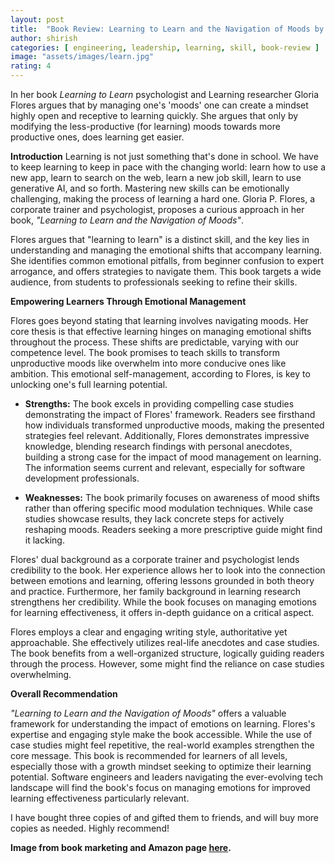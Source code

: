 ```yaml
---
layout: post
title:  "Book Review: Learning to Learn and the Navigation of Moods by Gloria P. Flores"
author: shirish
categories: [ engineering, leadership, learning, skill, book-review ]
image: "assets/images/learn.jpg"
rating: 4
---
```


In her book *Learning to Learn* psychologist and Learning researcher Gloria Flores argues that by managing one's 'moods' one can create a mindset highly open and receptive to learning quickly. She argues that only by modifying the less-productive (for learning) moods towards more productive ones, does learning get easier.

**Introduction**
Learning is not just something that's done in school. We have to keep learning to keep in pace with the changing world: learn how to use a new app, learn to search on the web, learn a new job skill, learn to use generative AI, and so forth. Mastering new skills can be emotionally challenging, making the process of learning a hard one. Gloria P. Flores, a corporate trainer and psychologist, proposes a curious approach in her book, *"Learning to Learn and the Navigation of Moods"*. 

Flores argues that "learning to learn" is a distinct skill, and the key lies in understanding and managing the emotional shifts that accompany learning. She identifies common emotional pitfalls, from beginner confusion to expert arrogance, and offers strategies to navigate them. This book targets a wide audience, from students to professionals seeking to refine their skills.

**Empowering Learners Through Emotional Management**

Flores goes beyond stating that learning involves navigating moods. Her core thesis is that effective learning hinges on managing emotional shifts throughout the process. These shifts are predictable, varying with our competence level. The book promises to teach skills to transform unproductive moods like overwhelm into more conducive ones like ambition. This emotional self-management, according to Flores, is key to unlocking one's full learning potential.  

* **Strengths:** The book excels in providing compelling case studies demonstrating the impact of Flores' framework. Readers see firsthand how individuals transformed unproductive moods, making the presented strategies feel relevant.  Additionally, Flores demonstrates impressive knowledge, blending research findings with personal anecdotes, building a strong case for the impact of mood management on learning. The information seems current and relevant, especially for software development professionals.

* **Weaknesses:** The book primarily focuses on awareness of mood shifts rather than offering specific mood modulation techniques. While case studies showcase results, they lack concrete steps for actively reshaping moods. Readers seeking a more prescriptive guide might find it lacking.

Flores' dual background as a corporate trainer and psychologist lends credibility to the book. Her experience allows her to look into the connection between emotions and learning, offering lessons grounded in both theory and practice. Furthermore, her family background in learning research strengthens her credibility. While the book focuses on managing emotions for learning effectiveness, it offers in-depth guidance on a critical aspect.

Flores employs a clear and engaging writing style, authoritative yet approachable. She effectively utilizes real-life anecdotes and case studies. The book benefits from a well-organized structure, logically guiding readers through the process. However, some might find the reliance on case studies overwhelming. 

**Overall Recommendation**

*"Learning to Learn and the Navigation of Moods"* offers a valuable framework for understanding the impact of emotions on learning. Flores's expertise and engaging style make the book accessible. While the use of case studies might feel repetitive, the real-world examples strengthen the core message. This book is recommended for learners of all levels, especially those with a growth mindset seeking to optimize their learning potential. Software engineers and leaders navigating the ever-evolving tech landscape will find the book's focus on managing emotions for improved learning effectiveness particularly relevant.

I have bought three copies of and gifted them to friends, and will buy more copies as needed. Highly recommend!

__Image from book marketing and Amazon page [here](https://www.amazon.com/Learning-Learn-Navigation-Moods-Acquisition/dp/0692801790).__